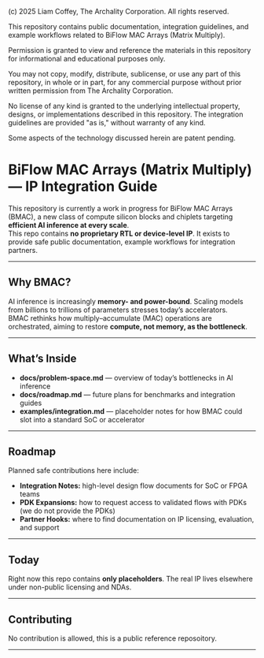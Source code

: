 (c) 2025 Liam Coffey, The Archality Corporation. All rights reserved.

This repository contains public documentation, integration guidelines, and
example workflows related to BiFlow MAC Arrays (Matrix Multiply).

Permission is granted to view and reference the materials in this repository
for informational and educational purposes only.

You may not copy, modify, distribute, sublicense, or use any part of this
repository, in whole or in part, for any commercial purpose without prior
written permission from The Archality Corporation.

No license of any kind is granted to the underlying intellectual property,
designs, or implementations described in this repository. The integration
guidelines are provided "as is," without warranty of any kind.

Some aspects of the technology discussed herein are patent pending.


# BiFlow MAC Arrays (Matrix Multiply) — IP Integration Guide

This repository is currently a work in progress for BiFlow MAC Arrays (BMAC), a new class of compute silicon blocks and chiplets targeting **efficient AI inference at every scale**.  
This repo contains **no proprietary RTL or device-level IP**. It exists to provide safe public documentation, example workflows for integration partners.

---

## Why BMAC?
AI inference is increasingly **memory- and power-bound**. Scaling models from billions to trillions of parameters stresses today’s accelerators.  
BMAC rethinks how multiply–accumulate (MAC) operations are orchestrated, aiming to restore **compute, not memory, as the bottleneck**.

---

## What’s Inside
- **docs/problem-space.md** — overview of today’s bottlenecks in AI inference  
- **docs/roadmap.md** — future plans for benchmarks and integration guides  
- **examples/integration.md** — placeholder notes for how BMAC could slot into a standard SoC or accelerator  

---

## Roadmap
Planned safe contributions here include:
- **Integration Notes:** high-level design flow documents for SoC or FPGA teams
- **PDK Expansions:** how to request access to validated flows with PDKs (we do not provide the PDKs)
- **Partner Hooks:** where to find documentation on IP licensing, evaluation, and support

---

## Today
Right now this repo contains **only placeholders**. The real IP lives elsewhere under non-public licensing and NDAs.

---

## Contributing
No contribution is allowed, this is a public reference reposoitory.

---
